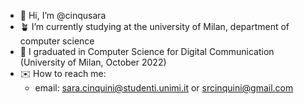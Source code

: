 - 🌼 Hi, I’m @cinqusara
- 🪴 I’m currently studying at the university of Milan, department of computer science
- 🥑 I graduated in Computer Science for Digital Communication (University of Milan, October 2022)
- ✉️ How to reach me:
  - email: sara.cinquini@studenti.unimi.it or srcinquini@gmail.com

<!---
cinqusara/cinqusara is a ✨ special ✨ repository because its `README.md` (this file) appears on your GitHub profile.
You can click the Preview link to take a look at your changes.
--->
